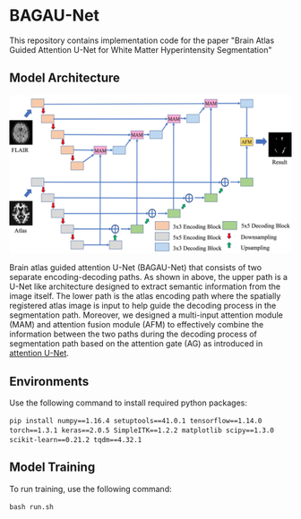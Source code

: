 # BAGAU-Net

This repository contains implementation code for the paper "Brain Atlas Guided Attention U-Net for White Matter Hyperintensity Segmentation"

## Model Architecture

<img src="Model.jpg" width="800" />

 Brain atlas guided attention U-Net (BAGAU-Net) that consists of two separate encoding-decoding paths. As shown in above, the upper path is a U-Net like architecture designed to extract semantic information from the image itself. The lower path is the atlas encoding path where the spatially registered atlas image is input to help guide the decoding process in the segmentation path. Moreover, we designed a multi-input attention module (MAM) and attention fusion module (AFM) to effectively combine the information between the two paths during the decoding process of segmentation path based on the attention gate (AG) as introduced in [attention U-Net](https://arxiv.org/abs/1804.03999).

 ## Environments

Use the following command to install required python packages:

 `pip install numpy==1.16.4 setuptools==41.0.1 tensorflow==1.14.0 torch==1.3.1 keras==2.0.5 SimpleITK==1.2.2 matplotlib scipy==1.3.0 scikit-learn==0.21.2 tqdm==4.32.1`

## Model Training

To run training, use the following command:

`bash run.sh`